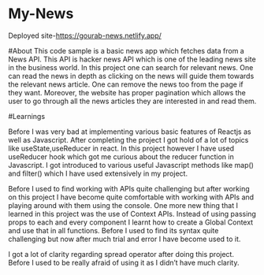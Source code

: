 # My-News
Deployed site-https://gourab-news.netlify.app/

#About
This code sample is a basic news app which fetches data from a News API. This API is hacker news API which is one of the leading news site in the business world. In this project one can search for relevant news. One can read the news in depth as clicking on the news will guide them towards the relevant news article. One can remove the news too from the page if they want. Moreover, the website has proper pagination which allows the user to go through all the news articles they are interested in and read them.

#Learnings

Before I was very bad at implementing various basic features of Reactjs as well as Javascript. After completing the project I got hold of a lot of topics like useState,useReducer in react. In this project however I have used useReducer hook which got me curious about the reducer function in Javascript. I got introduced to various useful Javascript methods like map() and filter() which I have used extensively in my project.

Before I used to find working with APIs quite challenging but after working on this project I have become quite comfortable with working with APIs and playing around with them using the console.
One more new thing that I learned in this project was the use of Context APIs. Instead of using passing props to each and every component I learnt how to create a Global Context and use that in all functions. Before I used to find its syntax quite challenging but now after much trial and error I have become used to it.

I got a lot of clarity regarding spread operator after doing this project. Before I used to be really afraid of using it as I didn’t have much clarity.


